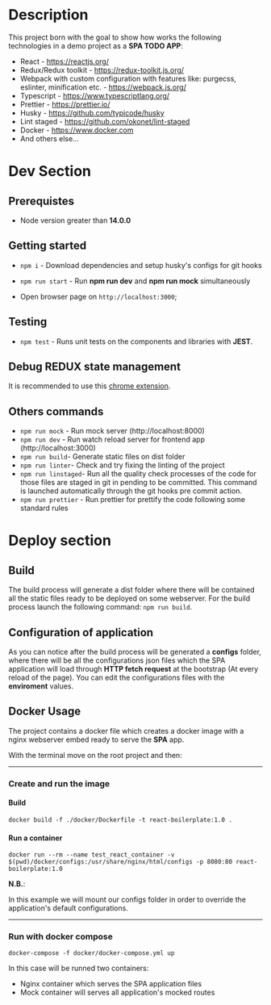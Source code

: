 # Description

This project born with the goal to show how works the following technologies in a demo project as a **SPA TODO APP**:

* React - https://reactjs.org/
* Redux/Redux toolkit - https://redux-toolkit.js.org/
* Webpack with custom configuration with features like: purgecss, eslinter, minification etc. - https://webpack.js.org/
* Typescript - https://www.typescriptlang.org/
* Prettier - https://prettier.io/
* Husky - https://github.com/typicode/husky
* Lint staged - https://github.com/okonet/lint-staged
* Docker - https://www.docker.com
* And others else...



# Dev Section

## Prerequistes

* Node version greater than **14.0.0**



## Getting started

- `npm i` - Download dependencies and setup husky's configs for git hooks

- `npm run start` - Run **npm run dev** and **npm run mock** simultaneously

- Open browser page on `http://localhost:3000`;

  

## Testing

- `npm test` - Runs unit tests on the components and libraries with **JEST**.

  

## Debug REDUX state management

It is recommended to use this [chrome extension](https://chrome.google.com/webstore/detail/redux-devtools/lmhkpmbekcpmknklioeibfkpmmfibljd?hl=it).



## Others commands

- `npm run mock` - Run mock server (http://localhost:8000)
- `npm run dev` - Run watch reload server for frontend app (http://localhost:3000)
- `npm run build`- Generate static files on dist folder
- `npm run linter`- Check and try fixing the linting of the project
- `npm run linstaged`- Run all the quality check processes of the code for those files are staged in git in pending to be committed. This command is launched automatically through the git hooks pre commit action.
- `npm run prettier` - Run prettier for prettify the code following some standard rules



# Deploy section



## Build

The build process will generate a dist folder where there will be contained all the static files ready to be deployed on some webserver.
For the build process launch the following command: `npm run build`.



## Configuration of application

As you can notice after the build process will be generated a **configs** folder, where there will be all the configurations json files which the SPA application will load through **HTTP fetch request** at the bootstrap (At every reload of the page). You can edit the configurations files with the **enviroment** values.



## Docker Usage
The project contains a docker file which creates a docker image with a nginx webserver embed ready to serve the **SPA** app.

With the terminal move on the root project and then:

<hr>

### **Create and run the image**

#### **Build**

`docker build -f ./docker/Dockerfile -t react-boilerplate:1.0 . `

#### **Run a container**

`docker run --rm --name test_react_container -v $(pwd)/docker/configs:/usr/share/nginx/html/configs -p 8080:80 react-boilerplate:1.0`

**N.B.**:

In this example we will mount our configs folder in order to override the application's default configurations.  

<hr>

### **Run with docker compose**

`docker-compose -f docker/docker-compose.yml up`

In this case will be runned two containers:

* Nginx container which serves the SPA application files
* Mock container will serves all application's mocked routes
